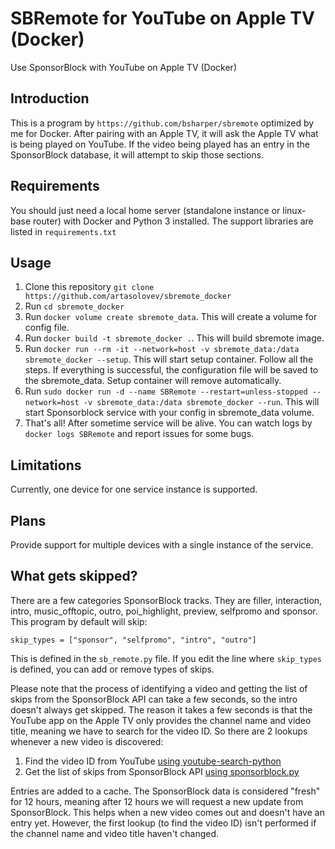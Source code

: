 # SBRemote for YouTube on Apple TV (Docker)

Use SponsorBlock with YouTube on Apple TV (Docker)

## Introduction

This is a program by `https://github.com/bsharper/sbremote` optimized by me for Docker. After pairing with an Apple TV, it will ask the Apple TV what is being played on YouTube. If the video being played has an entry in the SponsorBlock database, it will attempt to skip those sections. 

## Requirements

You should just need a local home server (standalone instance or linux-base router) with Docker and Python 3 installed. The support libraries are listed in `requirements.txt`

## Usage

1. Clone this repository `git clone https://github.com/artasolovev/sbremote_docker`
2. Run `cd sbremote_docker`
2. Run `docker volume create sbremote_data`. This will create a volume for config file.
3. Run `docker build -t sbremote_docker .`. This will build sbremote image.
4. Run `docker run --rm -it --network=host -v sbremote_data:/data sbremote_docker --setup`. This will start setup container. Follow all the steps. If everything is successful, the configuration file will be saved to the sbremote_data. Setup container will remove automatically. 
5. Run `sudo docker run -d --name SBRemote --restart=unless-stopped --network=host -v sbremote_data:/data sbremote_docker --run`. This will start Sponsorblock service with your config in sbremote_data volume.
6. That's all! After sometime service will be alive. You can watch logs by `docker logs SBRemote` and report issues for some bugs. 

## Limitations

Currently, one device for one service instance is supported.

## Plans

Provide support for multiple devices with a single instance of the service.

## What gets skipped?

There are a few categories SponsorBlock tracks. They are filler, interaction, intro, music_offtopic, outro, poi_highlight, preview, selfpromo and sponsor. This program by default will skip:

`skip_types = ["sponsor", "selfpromo", "intro", "outro"]`

This is defined in the `sb_remote.py` file. If you edit the line where `skip_types` is defined, you can add or remove types of skips.

Please note that the process of identifying a video and getting the list of skips from the SponsorBlock API can take a few seconds, so the intro doesn't always get skipped. The reason it takes a few seconds is that the YouTube app on the Apple TV only provides the channel name and video title, meaning we have to search for the video ID. So there are 2 lookups whenever a new video is discovered:

1. Find the video ID from YouTube [using youtube-search-python](https://github.com/alexmercerind/youtube-search-python)
2. Get the list of skips from SponsorBlock API [using sponsorblock.py](https://github.com/wasi-master/sponsorblock.py)

Entries are added to a cache. The SponsorBlock data is considered "fresh" for 12 hours, meaning after 12 hours we will request a new update from SponsorBlock. This helps when a new video comes out and doesn't have an entry yet. However, the first lookup (to find the video ID) isn't performed if the channel name and video title haven't changed.
